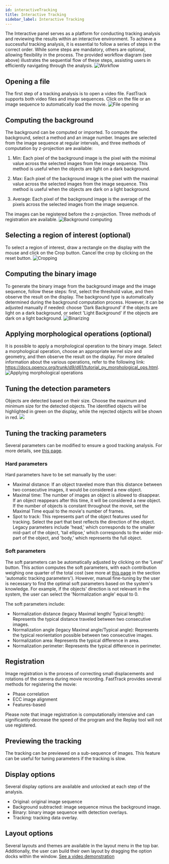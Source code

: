 ```yaml
---
id: interactiveTracking
title: Interactive Tracking
sidebar_label: Interactive Tracking
---
```


The Interactive panel serves as a platform for conducting tracking analysis and reviewing the results within an interactive environment. To achieve a successful tracking analysis, it is essential to follow a series of steps in the correct order. While some steps are mandatory, others are optional, allowing flexibility in the process. The provided workflow diagram (see above) illustrates the sequential flow of these steps, assisting users in efficiently navigating through the analysis.
![Workflow](assets/interactive_workflow.svg)

## Opening a file

The first step of a tracking analysis is to open a video file. FastTrack supports both video files and image sequences. Click on the file or an image sequence to automatically load the movie.
![File opening](assets/interactive_open.gif)

## Computing the background

The background can be computed or imported. To compute the background, select a method and an image number. Images are selected from the image sequence at regular intervals, and three methods of computation by z-projection are available:

1. Min: Each pixel of the background image is the pixel with the minimal value across the selected images from the image sequence. This method is useful when the objects are light on a dark background.

2. Max: Each pixel of the background image is the pixel with the maximal value across the selected images from the image sequence. This method is useful when the objects are dark on a light background.

3. Average: Each pixel of the background image is the average of the pixels across the selected images from the image sequence.

The images can be registered before the z-projection. Three methods of registration are available.
![Background computing](assets/interactive_back.gif)

## Selecting a region of interest (optional)

To select a region of interest, draw a rectangle  on the display with the mouse and click on the Crop button. Cancel the crop by clicking on the reset button.
![Cropping](assets/interactive_crop.gif)

## Computing the binary image

To generate the binary image from the background image and the image sequence, follow these steps: first, select the threshold value, and then observe the result on the display. The background type is automatically determined during the background computation process. However, it can be adjusted manually if needed: choose 'Dark Background' if the objects are light on a dark background, or select 'Light Background' if the objects are dark on a light background.
![Binarizing](assets/interactive_thresh.gif)

## Applying morphological operations (optional)

It is possible to apply a morphological operation to the binary image. Select a morphological operation, choose an appropriate kernel size and geometry, and then observe the result on the display. For more detailed information about the various operations, refer to the following link: https://docs.opencv.org/trunk/d9/d61/tutorial_py_morphological_ops.html.
![Applying morphological operations](assets/interactive_morph.gif)

## Tuning the detection parameters

Objects are detected based on their size. Choose the maximum and minimum size for the detected objects. The identified objects will be highlighted in green on the display, while the rejected objects will be shown in red.
![](assets/interactive_detec.gif)

## Tuning the tracking parameters

Several parameters can be modified to ensure a good tracking analysis. For more details, see [this page](http://www.fasttrack.sh/docs/trackingParameters/).

### Hard parameters

Hard parameters have to be set manually by the user:

- Maximal distance: If an object traveled more than this distance between two consecutive images, it would be considered a new object.
- Maximal time: The number of images an object is allowed to disappear. If an object reappears after this time, it will be considered a new object. If the number of objects is constant throughout the movie, set the Maximal Time equal to the movie's number of frames.
- Spot to track: This represents part of the object features used for tracking. Select the part that best reflects the direction of the object. Legacy parameters include 'head,' which corresponds to the smaller mid-part of the object, 'tail ellipse,' which corresponds to the wider mid-part of the object, and 'body,' which represents the full object.

### Soft parameters

The soft parameters can be automatically adjusted by clicking on the 'Level' button. This action computes the soft parameters, with each contribution weighing one quarter of the total cost (see more at [this page](https://journals.plos.org/ploscompbiol/article?id=10.1371/journal.pcbi.1008697#sec003) in the section 'automatic tracking parameters'). However, manual fine-tuning by the user is necessary to find the optimal soft parameters based on the system's knowledge. For example, if the objects' direction is not relevant in the system, the user can select the 'Normalization angle' equal to 0.

The soft parameters include:

- Normalization distance (legacy Maximal length/ Typical length): Represents the typical distance traveled between two consecutive images.
- Normalization angle (legacy Maximal angle/Typical angle): Represents the typical reorientation possible between two consecutive images.
- Normalization area: Represents the typical difference in area.
- Normalization perimeter: Represents the typical difference in perimeter.

## Registration

Image registration is the process of correcting small displacements and rotations of the camera during movie recording. FastTrack provides several methods for registering the movie:

* Phase correlation
* ECC image alignment
* Features-based

Please note that image registration is computationally intensive and can significantly decrease the speed of the program and the Replay tool will not use registered.

## Previewing the tracking

The tracking can be previewed on a sub-sequence of images. This feature can be useful for tuning parameters if the tracking is slow.

## Display options

Several display options are available and unlocked at each step of the analysis.

* Original: original image sequence
* Background subtracted: image sequence minus the background image.
* Binary: binary image sequence with detection overlays.
* Tracking: tracking data overlay.

## Layout options

Several layouts and themes are available in the layout menu in the top bar. Additionally, the user can build their own layout by dragging the option docks within the window.
[See a video demonstration](https://www.youtube.com/watch?v=grxAAX0J6CQ&feature=youtu.be)
